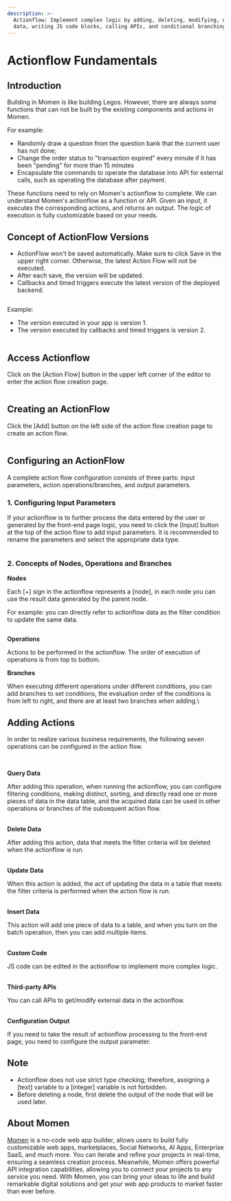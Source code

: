 ```yaml
---
description: >-
  Actionflow: Implement complex logic by adding, deleting, modifying, querying
  data, writing JS code blocks, calling APIs, and conditional branching.
---
```


# Actionflow Fundamentals

## Introduction

Building in Momen is like building Legos. However, there are always some functions that can not be built by the existing components and actions in Momen.

For example:

* Randomly draw a question from the question bank that the current user has not done;
* Change the order status to "transaction expired" every minute if it has been "pending" for more than 15 minutes
* Encapsulate the commands to operate the database into API for external calls, such as operating the database after payment.

These functions need to rely on Momen's actionflow to complete. We can understand Momen's actionflow as a function or API. Given an input, it executes the corresponding actions, and returns an output. The logic of execution is fully customizable based on your needs.



## Concept of ActionFlow Versions
* ActionFlow won't be saved automatically. Make sure to click Save in the upper right corner. Otherwise, the latest Action Flow will not be executed.
* After each save, the version will be updated.
* Callbacks and timed triggers execute the latest version of the deployed backend.


<figure><img src="../../.gitbook/assets/20240223-170813.jpeg" alt=""><figcaption></figcaption></figure>

Example:

* The version executed in your app is version 1.
* The version executed by callbacks and timed triggers is version 2.

<figure><img src="../../.gitbook/assets/20240223-170743.jpeg" alt=""><figcaption></figcaption></figure>

## Access Actionflow 

Click on the \[Action Flow] button in the upper left corner of the editor to enter the action flow creation page.

<figure><img src="../../.gitbook/assets/20240223-171333.png" alt=""><figcaption></figcaption></figure>

## Creating an ActionFlow

Click the \[Add] button on the left side of the action flow creation page to create an action flow.

<figure><img src="../../.gitbook/assets/20240223-171338.png" alt=""><figcaption></figcaption></figure>

## Configuring an ActionFlow

A complete action flow configuration consists of three parts: input parameters, action operations/branches, and output parameters.

### 1. Configuring Input Parameters

If your actionflow is to further process the data entered by the user or generated by the front-end page logic, you need to click the \[Input] button at the top of the action flow to add input parameters. It is recommended to rename the parameters and select the appropriate data type.

<figure><img src="../../.gitbook/assets/20240223-172158.png" alt=""><figcaption></figcaption></figure>

### 2. Concepts of Nodes, Operations and Branches

**Nodes**

Each \[+] sign in the actionflow represents a \[node], in each node you can use the result data generated by the parent node.

For example: you can directly refer to actionflow data as the filter condition to update the same data.&#x20;

<figure><img src="../../.gitbook/assets/20240223-172259.jpeg" alt=""><figcaption></figcaption></figure>

**Operations**

Actions to be performed in the actionflow. The order of execution of operations is from top to bottom.

**Branches**

When executing different operations under different conditions, you can add branches to set conditions, the evaluation order of the conditions is from left to right, and there are at least two branches when adding.\


## Adding Actions

In order to realize various business requirements, the following seven operations can be configured in the action flow.

<figure><img src="../../.gitbook/assets/20240223-172340.png" alt=""><figcaption></figcaption></figure>

\
**Query Data**

After adding this operation, when running the actionflow, you can configure filtering conditions, making distinct, sorting, and directly read one or more pieces of data in the data table, and the acquired data can be used in other operations or branches of the subsequent action flow.

\
**Delete Data**

After adding this action, data that meets the filter criteria will be deleted when the actionflow is run.

\
**Update Data**

When this action is added, the act of updating the data in a table that meets the filter criteria is performed when the action flow is run.

\
**Insert Data**

This action will add one piece of data to a table, and when you turn on the batch operation, then you can add multiple items.&#x20;

\
**Custom Code**

JS code can be edited in the actionflow to implement more complex logic.

\
**Third-party APIs**

You can call APIs to get/modify external data in the actionflow.

\
**Configuration Output**

If you need to take the result of actionflow processing to the front-end page, you need to configure the output parameter.


## Note

* Actionflow does not use strict type checking; therefore, assigning a \[text] variable to a \[integer] variable is not forbidden.
* Before deleting a node, first delete the output of the node that will be used later.

## About Momen

[Momen](https://momen.app/?channel=blog-about) is a no-code web app builder, allows users to build fully customizable web apps, marketplaces, Social Networks, AI Apps, Enterprise SaaS, and much more. You can iterate and refine your projects in real-time, ensuring a seamless creation process. Meanwhile, Momen offers powerful API integration capabilities, allowing you to connect your projects to any service you need. With Momen, you can bring your ideas to life and build remarkable digital solutions and get your web app products to market faster than ever before.

